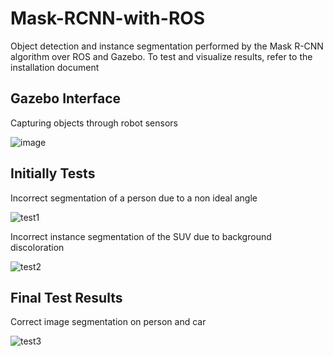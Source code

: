 # Mask-RCNN-with-ROS
Object detection and instance segmentation performed by the Mask R-CNN algorithm over ROS and Gazebo. To test and visualize results, refer to the installation document


## Gazebo Interface
Capturing objects through robot sensors

![image](https://user-images.githubusercontent.com/79022138/118844894-5295fb00-b899-11eb-8ab6-03e994dc8182.png)




## Initially Tests


Incorrect segmentation of a person due to a non ideal angle

![test1](https://user-images.githubusercontent.com/79022138/118844683-267a7a00-b899-11eb-86fa-8e22f67d9ffd.jpg)

Incorrect instance segmentation of the SUV due to background discoloration

![test2](https://user-images.githubusercontent.com/79022138/118844695-2a0e0100-b899-11eb-9fd0-f316244ff24f.jpg)






## Final Test Results

Correct image segmentation on person and car

![test3](https://user-images.githubusercontent.com/79022138/118844745-35f9c300-b899-11eb-8778-c54ff1f948de.jpg)
